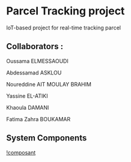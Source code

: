 # Parcel Tracking project

IoT-based project for real-time tracking parcel 

## Collaborators :
Oussama ELMESSAOUDI

Abdessamad ASKLOU

Noureddine AIT MOULAY BRAHIM

Yassine EL-ATIKI

Khaoula DAMANI

Fatima Zahra BOUKAMAR 

## System Components 
[!composant](/docs/assets/SystemComposants.jpg)

